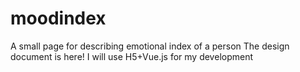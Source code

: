 # moodindex
A  small page for describing  emotional index of a person
The design document is here!
I will use H5+Vue.js for my development
